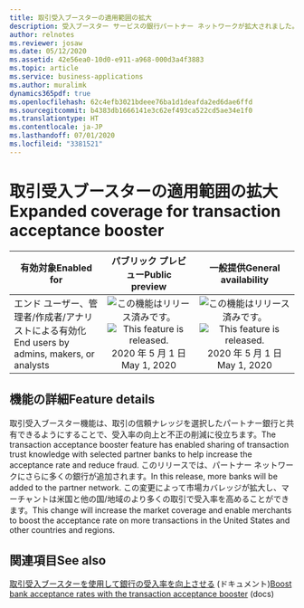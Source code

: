 ```yaml
---
title: 取引受入ブースターの適用範囲の拡大
description: 受入ブースター サービスの銀行パートナー ネットワークが拡大されました。
author: relnotes
ms.reviewer: josaw
ms.date: 05/12/2020
ms.assetid: 42e56ea0-10d0-e911-a968-000d3a4f3883
ms.topic: article
ms.service: business-applications
ms.author: muralimk
dynamics365pdf: true
ms.openlocfilehash: 62c4efb3021bdeee76ba1d1deafda2ed6dae6ffd
ms.sourcegitcommit: b4383db1666141e3c62ef493ca522cd5ae34e1f0
ms.translationtype: HT
ms.contentlocale: ja-JP
ms.lasthandoff: 07/01/2020
ms.locfileid: "3381521"
---
```

# <a name="expanded-coverage-for-transaction-acceptance-booster"></a><span data-ttu-id="5e9a0-103">取引受入ブースターの適用範囲の拡大</span><span class="sxs-lookup"><span data-stu-id="5e9a0-103">Expanded coverage for transaction acceptance booster</span></span>


| <span data-ttu-id="5e9a0-104">有効対象</span><span class="sxs-lookup"><span data-stu-id="5e9a0-104">Enabled for</span></span>    |  <span data-ttu-id="5e9a0-105">パブリック プレビュー</span><span class="sxs-lookup"><span data-stu-id="5e9a0-105">Public preview</span></span> | <span data-ttu-id="5e9a0-106">一般提供</span><span class="sxs-lookup"><span data-stu-id="5e9a0-106">General availability</span></span> | 
| ---------- | :----------: |:----------: |
|<span data-ttu-id="5e9a0-107">エンド ユーザー、管理者/作成者/アナリストによる有効化</span><span class="sxs-lookup"><span data-stu-id="5e9a0-107">End users by admins, makers, or analysts</span></span>|<span data-ttu-id="5e9a0-108">![この機能はリリース済みです。](/dynamics365-release-plan/media/green-checkmark.png "この機能はリリース済みです。")</span><span class="sxs-lookup"><span data-stu-id="5e9a0-108">![This feature is released.](/dynamics365-release-plan/media/green-checkmark.png "This feature is released.")</span></span> <span data-ttu-id="5e9a0-109">2020 年 5 月 1 日</span><span class="sxs-lookup"><span data-stu-id="5e9a0-109">May 1, 2020</span></span>| <span data-ttu-id="5e9a0-110">![この機能はリリース済みです。](/dynamics365-release-plan/media/green-checkmark.png "この機能はリリース済みです。")</span><span class="sxs-lookup"><span data-stu-id="5e9a0-110">![This feature is released.](/dynamics365-release-plan/media/green-checkmark.png "This feature is released.")</span></span> <span data-ttu-id="5e9a0-111">2020 年 5 月 1 日</span><span class="sxs-lookup"><span data-stu-id="5e9a0-111">May 1, 2020</span></span>|






## <a name="feature-details"></a><span data-ttu-id="5e9a0-112">機能の詳細</span><span class="sxs-lookup"><span data-stu-id="5e9a0-112">Feature details</span></span>
<!--feature detail start -->
<span data-ttu-id="5e9a0-113">取引受入ブースター機能は、取引の信頼ナレッジを選択したパートナー銀行と共有できるようにすることで、受入率の向上と不正の削減に役立ちます。</span><span class="sxs-lookup"><span data-stu-id="5e9a0-113">The transaction acceptance booster feature has enabled sharing of transaction trust knowledge with selected partner banks to help increase the acceptance rate and reduce fraud.</span></span> <span data-ttu-id="5e9a0-114">このリリースでは、パートナー ネットワークにさらに多くの銀行が追加されます。</span><span class="sxs-lookup"><span data-stu-id="5e9a0-114">In this release, more banks will be added to the partner network.</span></span> <span data-ttu-id="5e9a0-115">この変更によって市場カバレッジが拡大し、マーチャントは米国と他の国/地域のより多くの取引で受入率を高めることができます。</span><span class="sxs-lookup"><span data-stu-id="5e9a0-115">This change will increase the market coverage and enable merchants to boost the acceptance rate on more transactions in the United States and other countries and regions.</span></span>
<!--feature detail end -->










## <a name="see-also"></a><span data-ttu-id="5e9a0-116">関連項目</span><span class="sxs-lookup"><span data-stu-id="5e9a0-116">See also</span></span>

<!--docs start-->
<span data-ttu-id="5e9a0-117">[取引受入ブースターを使用して銀行の受入率を向上させる](https://docs.microsoft.com/dynamics365/fraud-protection/transaction-acceptance-booster) (ドキュメント)</span><span class="sxs-lookup"><span data-stu-id="5e9a0-117">[Boost bank acceptance rates with the transaction acceptance booster](https://docs.microsoft.com/dynamics365/fraud-protection/transaction-acceptance-booster) (docs)</span></span>
<!--docs end-->
